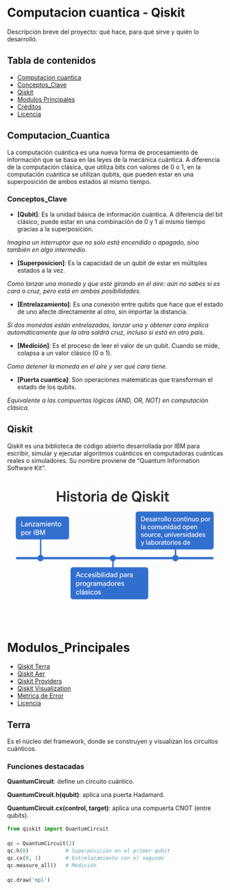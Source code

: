 # Computacion cuantica - Qiskit

Descripción breve del proyecto: qué hace, para qué sirve y quién lo desarrolló.

## Tabla de contenidos

- [Computacion cuantica](#Computacion_Cuantica)
- [Conceptos_Clave](#Conceptos_Clave)
- [Qiskit](#Qiskit)
- [Modulos Principales](#Modulos_Principales)
- [Créditos](#créditos)
- [Licencia](#licencia)

## Computacion_Cuantica

La computación cuántica es una nueva forma de procesamiento de información que se basa en las leyes de la mecánica cuántica. A diferencia de la computación clásica, que utiliza bits con valores de 0 o 1, en la computación cuántica se utilizan qubits, que pueden estar en una superposición de ambos estados al mismo tiempo.

### Conceptos_Clave

- **[Qubit]**: Es la unidad básica de información cuántica. A diferencia del bit clásico, puede estar en una combinación de 0 y 1 al mismo tiempo gracias a la superposición. 

*Imagina un interruptor que no solo está encendido o apagado, sino también en algo intermedio.*

- **[Superposicion]**: Es la capacidad de un qubit de estar en múltiples estados a la vez. 

*Como lanzar una moneda y que esté girando en el aire: aún no sabes si es cara o cruz, pero está en ambas posibilidades.*

- **[Entrelazamiento]**: Es una conexión entre qubits que hace que el estado de uno afecte directamente al otro, sin importar la distancia. 

*Si dos monedas están entrelazadas, lanzar una y obtener cara implica automáticamente que la otra saldrá cruz, incluso si está en otro país.*

- **[Medición]**: Es el proceso de leer el valor de un qubit. Cuando se mide, colapsa a un valor clásico (0 o 1).

*Como detener la moneda en el aire y ver qué cara tiene.*

- **[Puerta cuantica]**: Son operaciones matemáticas que transforman el estado de los qubits.

*Equivalente a las compuertas lógicas (AND, OR, NOT) en computación clásica.*

## Qiskit

Qiskit es una biblioteca de código abierto desarrollada por IBM para escribir, simular y ejecutar algoritmos cuánticos en computadoras cuánticas reales o simuladores. Su nombre proviene de “Quantum Information Software Kit”.

<img src="Tarea_9 Presentacion Computacion Cuantica (Qiskit)/Img/Historia.png"/>


# Modulos_Principales

- [Qiskit Terra](#Terra)
- [Qiskit Aer](#Aer)
- [Qiskit Providers](#Providers)
- [Qiskit Visualization](#Visualization)
- [Metrica de Error](#Error)
- [Licencia](#licencia)

## Terra

Es el núcleo del framework, donde se construyen y visualizan los circuitos cuánticos.

### Funciones destacadas

**QuantumCircuit**: define un circuito cuántico.

**QuantumCircuit.h(qubit)**: aplica una puerta Hadamard.

**QuantumCircuit.cx(control, target)**: aplica una compuerta CNOT (entre qubits).

```python
from qiskit import QuantumCircuit

qc = QuantumCircuit(2)
qc.h(0)            # Superposición en el primer qubit
qc.cx(0, 1)        # Entrelazamiento con el segundo
qc.measure_all()   # Medición

qc.draw('mpl')

